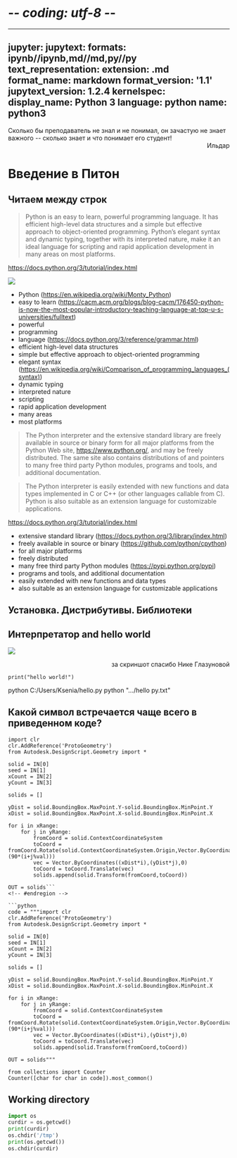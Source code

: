 # -*- coding: utf-8 -*-
---
jupyter:
  jupytext:
    formats: ipynb//ipynb,md//md,py//py
    text_representation:
      extension: .md
      format_name: markdown
      format_version: '1.1'
      jupytext_version: 1.2.4
  kernelspec:
    display_name: Python 3
    language: python
    name: python3
---

<div class="alert alert-block alert-info">Сколько бы преподаватель не знал и не понимал, он зачастую не знает важного -- сколько знает и что понимает его студент!</div>
 <div style="text-align: right"> Ильдар </div>


# Введение в Питон


## Читаем между строк


> Python is an easy to learn, powerful programming language. It has efficient high-level data structures and a simple but effective approach to object-oriented programming. Python’s elegant syntax and dynamic typing, together with its interpreted nature, make it an ideal language for scripting and rapid application development in many areas on most platforms.

https://docs.python.org/3/tutorial/index.html


![](https://upload.wikimedia.org/wikipedia/en/c/cb/Flyingcircus_2.jpg)


- Python (https://en.wikipedia.org/wiki/Monty_Python)
- easy to learn (https://cacm.acm.org/blogs/blog-cacm/176450-python-is-now-the-most-popular-introductory-teaching-language-at-top-u-s-universities/fulltext)
- powerful 
- programming 
- language (https://docs.python.org/3/reference/grammar.html)
- efficient high-level data structures 
- simple but effective approach to object-oriented programming
- elegant syntax (https://en.wikipedia.org/wiki/Comparison_of_programming_languages_(syntax))
- dynamic typing 
- interpreted nature
- scripting
- rapid application development
- many areas
- most platforms


> The Python interpreter and the extensive standard library are freely available in source or binary form for all major platforms from the Python Web site, https://www.python.org/, and may be freely distributed. The same site also contains distributions of and pointers to many free third party Python modules, programs and tools, and additional documentation.

> The Python interpreter is easily extended with new functions and data types implemented in C or C++ (or other languages callable from C). Python is also suitable as an extension language for customizable applications.

https://docs.python.org/3/tutorial/index.html


- extensive standard library (https://docs.python.org/3/library/index.html)
- freely available in source or binary (https://github.com/python/cpython)
- for all major platforms
- freely distributed
- many free third party Python modules (https://pypi.python.org/pypi)
- programs and tools, and additional documentation
- easily extended with new functions and data types
- also suitable as an extension language for customizable applications 


## Установка. Дистрибутивы. Библиотеки




## Интерпретатор and hello world

![](images/prompt.png)

 <div style="text-align: right"> за скриншот спасибо Нике Глазуновой </div> 


```
print("hello world!") 
```


python C:/Users/Ksenia/hello.py
python ".../hello py.txt"


<!-- #region -->
## Какой символ встречается чаще всего в приведенном коде?

```
import clr
clr.AddReference('ProtoGeometry')
from Autodesk.DesignScript.Geometry import *

solid = IN[0]
seed = IN[1]
xCount = IN[2]
yCount = IN[3]

solids = []

yDist = solid.BoundingBox.MaxPoint.Y-solid.BoundingBox.MinPoint.Y
xDist = solid.BoundingBox.MaxPoint.X-solid.BoundingBox.MinPoint.X

for i in xRange:
    for j in yRange:
        fromCoord = solid.ContextCoordinateSystem
        toCoord = fromCoord.Rotate(solid.ContextCoordinateSystem.Origin,Vector.ByCoordinates(0,0,1),(90*(i+j%val)))
        vec = Vector.ByCoordinates((xDist*i),(yDist*j),0)
        toCoord = toCoord.Translate(vec)
        solids.append(solid.Transform(fromCoord,toCoord))

OUT = solids```
<!-- #endregion -->

```python
code = """import clr
clr.AddReference('ProtoGeometry')
from Autodesk.DesignScript.Geometry import *

solid = IN[0]
seed = IN[1]
xCount = IN[2]
yCount = IN[3]

solids = []

yDist = solid.BoundingBox.MaxPoint.Y-solid.BoundingBox.MinPoint.Y
xDist = solid.BoundingBox.MaxPoint.X-solid.BoundingBox.MinPoint.X

for i in xRange:
    for j in yRange:
        fromCoord = solid.ContextCoordinateSystem
        toCoord = fromCoord.Rotate(solid.ContextCoordinateSystem.Origin,Vector.ByCoordinates(0,0,1),(90*(i+j%val)))
        vec = Vector.ByCoordinates((xDist*i),(yDist*j),0)
        toCoord = toCoord.Translate(vec)
        solids.append(solid.Transform(fromCoord,toCoord))

OUT = solids"""

from collections import Counter
Counter([char for char in code]).most_common()
```











## Working directory

```python
import os
curdir = os.getcwd()
print(curdir)
os.chdir('/tmp')
print(os.getcwd())
os.chdir(curdir)
```


